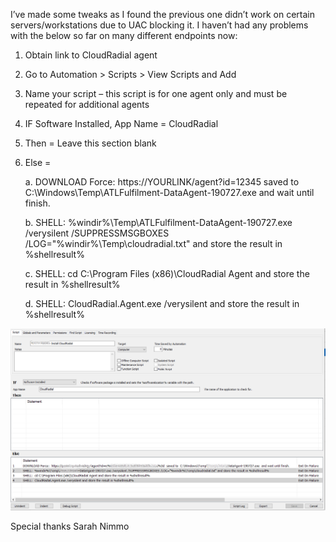 I’ve made some tweaks as I found the previous one didn’t work on certain servers/workstations due to UAC blocking it. I haven’t had any problems with the below so far on many different endpoints now:
 
1. Obtain link to CloudRadial agent
1. Go to Automation > Scripts > View Scripts and Add
1. Name your script – this script is for one agent only and must be repeated for additional agents
1. IF Software Installed, App Name = CloudRadial
1. Then = Leave this section blank
1. Else =

   a. DOWNLOAD Force: https://YOURLINK/agent?id=12345 saved to C:\Windows\Temp\ATLFulfilment-DataAgent-190727.exe and wait until finish.
   
   b. SHELL: %windir%\Temp\ATLFulfilment-DataAgent-190727.exe /verysilent /SUPPRESSMSGBOXES /LOG="%windir%\Temp\cloudradial.txt" and store the result in %shellresult%
   
   c. SHELL: cd C:\Program Files (x86)\CloudRadial Agent and store the result in %shellresult% 
   
   d. SHELL: CloudRadial.Agent.exe /verysilent and store the result in %shellresult%
 
![Screenshot](image.png)
 
Special thanks
Sarah Nimmo
